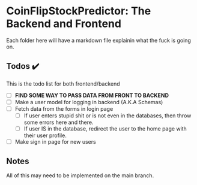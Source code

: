 # CoinFlipStockPredictor: The Backend and Frontend

Each folder here will have a markdown file explainin what
the fuck is going on.

## Todos ✔️
This is the todo list for both frontend/backend

 - [ ] **FIND SOME WAY TO PASS DATA FROM FRONT TO BACKEND**
 - [ ] Make a user model for logging in backend (A.K.A Schemas)
 - [ ] Fetch data from the forms in login page
    - [ ] If user enters stupid shit or is not even in the databases, then throw some errors here and there.
    - [ ] If user IS in the database, redirect the user to the home page with their user profile.
 - [ ] Make sign in page for new users

## Notes
All of this may need to be implemented on the main branch.
